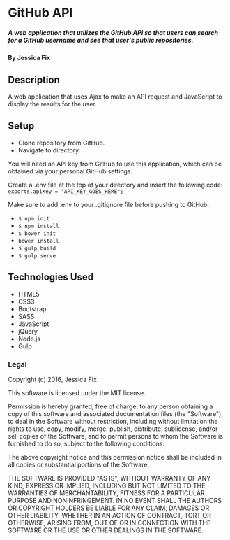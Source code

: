 # GitHub API
##### A web application that utilizes the GitHub API so that users can search for a GitHub username and see that user's public repositories.

#### By Jessica Fix

## Description
A web application that uses Ajax to make an API request and JavaScript to display the results for the user.


## Setup

* Clone repository from GitHub.
* Navigate to directory.

You will need an API key from GitHub to use this application, which can be obtained via your personal GitHub settings.

Create a .env file at the top of your directory and insert the following code: `exports.apiKey = "API_KEY_GOES_HERE";`

Make sure to add .env to your .gitignore file before pushing to GitHub.

* `$ npm init`
* `$ npm install`
* `$ bower init`
* `bower install`
* `$ gulp build`
* `$ gulp serve`


## Technologies Used

* HTML5
* CSS3
* Bootstrap
* SASS
* JavaScript
* jQuery
* Node.js
* Gulp

### Legal

Copyright (c) 2016, Jessica Fix

This software is licensed under the MIT license.

Permission is hereby granted, free of charge, to any person obtaining a copy of this software and associated documentation files (the "Software"), to deal in the Software without restriction, including without limitation the rights to use, copy, modify, merge, publish, distribute, sublicense, and/or sell copies of the Software, and to permit persons to whom the Software is furnished to do so, subject to the following conditions:

The above copyright notice and this permission notice shall be included in all copies or substantial portions of the Software.

THE SOFTWARE IS PROVIDED "AS IS", WITHOUT WARRANTY OF ANY KIND, EXPRESS OR IMPLIED, INCLUDING BUT NOT LIMITED TO THE WARRANTIES OF MERCHANTABILITY, FITNESS FOR A PARTICULAR PURPOSE AND NONINFRINGEMENT. IN NO EVENT SHALL THE AUTHORS OR COPYRIGHT HOLDERS BE LIABLE FOR ANY CLAIM, DAMAGES OR OTHER LIABILITY, WHETHER IN AN ACTION OF CONTRACT, TORT OR OTHERWISE, ARISING FROM, OUT OF OR IN CONNECTION WITH THE SOFTWARE OR THE USE OR OTHER DEALINGS IN THE SOFTWARE.
